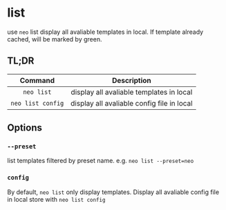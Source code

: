 # list

use `neo` list display all avaliable templates in local. If template already cached, will be marked by green.

## TL;DR

|Command|Description|
|:---:|:---:|
|`neo list`|display all avaliable templates in local|
|`neo list config`|display all avaliable config file in local|

## Options

### `--preset` 

list templates filtered by preset name. e.g. `neo list --preset=neo`

### `config`

By default, `neo list` only display templates. Display all avaliable config file in local store with `neo list config`
